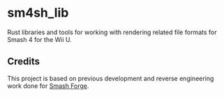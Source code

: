# sm4sh_lib
Rust libraries and tools for working with rendering related file formats for Smash 4 for the Wii U.

## Credits
This project is based on previous development and reverse engineering work done for [Smash Forge](https://github.com/jam1garner/Smash-Forge).